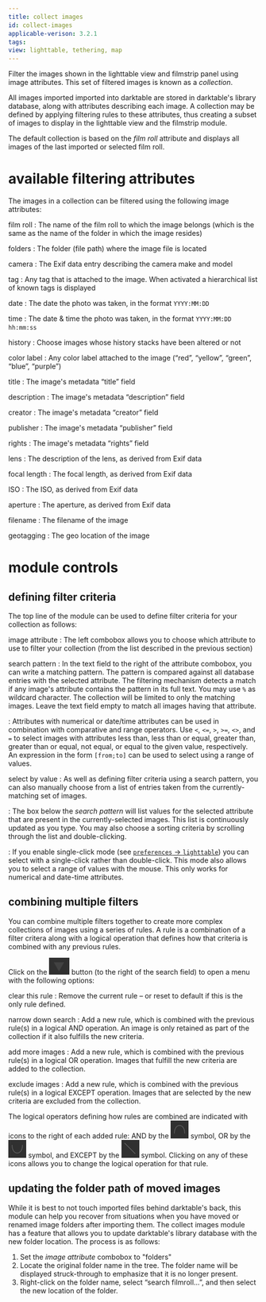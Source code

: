 ```yaml
---
title: collect images
id: collect-images
applicable-verison: 3.2.1
tags: 
view: lighttable, tethering, map
---
```


Filter the images shown in the lighttable view and filmstrip panel using image attributes. This set of filtered images is known as a _collection_.

 All images imported imported into darktable are stored in darktable's library database, along with attributes describing each image. A collection may be  defined by applying filtering rules to these attributes, thus creating a subset of images to display in the lighttable view and the filmstrip module.

The default collection is based on the _film roll_ attribute and displays all images of the last imported or selected film roll.

# available filtering attributes

The images in a collection can be filtered using the following image attributes:

film roll 
: The name of the film roll to which the image belongs (which is the same as the name of the folder in which the image resides)

folders 
: The folder (file path) where the image file is located

camera 
: The Exif data entry describing the camera make and model

tag 
: Any tag that is attached to the image. When activated a hierarchical list of known tags is displayed

date 
: The date the photo was taken, in the format `YYYY:MM:DD`

time 
: The date & time the photo was taken, in the format `YYYY:MM:DD hh:mm:ss`

history 
: Choose images whose history stacks have been altered or not

color label 
: Any color label attached to the image (“red”, “yellow”, “green”, “blue”, “purple”)

title 
: The image's metadata “title” field

description 
: The image's metadata “description” field

creator 
: The image's metadata “creator” field

publisher 
: The image's metadata “publisher” field

rights 
: The image's metadata “rights” field

lens 
: The description of the lens, as derived from Exif data

focal length 
: The focal length, as derived from Exif data

ISO 
: The ISO, as derived from Exif data

aperture 
: The aperture, as derived from Exif data

filename 
: The filename of the image

geotagging 
: The geo location of the image 

# module controls

## defining filter criteria

The top line of the module can be used to define filter criteria for your collection as follows:

image attribute
: The left combobox allows you to choose which attribute to use to filter your collection (from the list described in the previous section)

search pattern
: In the text field to the right of the attribute combobox, you can write a matching pattern. The pattern is compared against all database entries with the selected attribute. The filtering mechanism detects a match if any image's attribute contains the pattern in its full text. You may use `%` as wildcard character. The collection will be limited to only the matching images. Leave the text field empty to match all images having that attribute.

: Attributes with numerical or date/time attributes can be used in combination with comparative and range operators. Use `<`, `<=`, `>`, `>=`, `<>`, and `=` to select images with attributes less than, less than or equal, greater than, greater than or equal, not equal, or equal to the given value, respectively. An expression in the form `[from;to]` can be used to select using a range of values.

select by value
: As well as defining filter criteria using a search pattern, you can also manually choose from a list of entries taken from the currently-matching set of images.

: The box below the _search pattern_ will list values for the selected attribute that are present in the currently-selected images. This list is continuously updated as you type. You may also choose a sorting criteria by scrolling through the list and double-clicking.

: If you enable single-click mode (see [`preferences` -> `lighttable`](../../../preferences-settings/lighttable.md)) you can select with a single-click rather than double-click. This mode also allows you to select a range of values with the mouse. This only works for numerical and date-time attributes.

## combining multiple filters

You can combine multiple filters together to create more complex collections of images using a series of rules. A rule is a combination of a filter critera along with a logical operation that defines how that criteria is combined with any previous rules.

Click on the ![collect-expander-icon](./collect-images/collect-expander.png) button (to the right of the search field) to open a menu with the following options:

clear this rule
: Remove the current rule – or reset to default if this is the only rule defined.

narrow down search
: Add a new rule, which is combined with the previous rule(s) in a logical AND operation. An image is only retained as part of the collection if it also fulfills the new criteria.

add more images
: Add a new rule, which is combined with the previous rule(s) in a logical OR operation. Images that fulfill the new criteria are added to the collection.

exclude images
: Add a new rule, which is combined with the previous rule(s) in a logical EXCEPT operation. Images that are selected by the new criteria are excluded from the collection.

The logical operators defining how rules are combined are indicated with icons to the right of each added rule: AND by the ![collect-and-icon](./collect-images/collect-and.png) symbol, OR by the ![collect-or-icon](./collect-images/collect-or.png) symbol, and EXCEPT by the ![collect-except-icon](./collect-images/collect-except.png) symbol. Clicking on any of these icons allows you to change the logical operation for that rule.

## updating the folder path of moved images

While it is best to not touch imported files behind darktable's back, this module can help you recover from situations when you have moved or renamed image folders after importing them. The collect images module has a feature that allows you to update darktable's library database with the new folder location. The process is as follows:

1. Set the _image attribute_ combobox to "folders" 
1. Locate the original folder name in the tree. The folder name will be displayed struck-through to emphasize that it is no longer present. 
1. Right-click on the folder name, select “search filmroll...”, and then select the new location of the folder.

